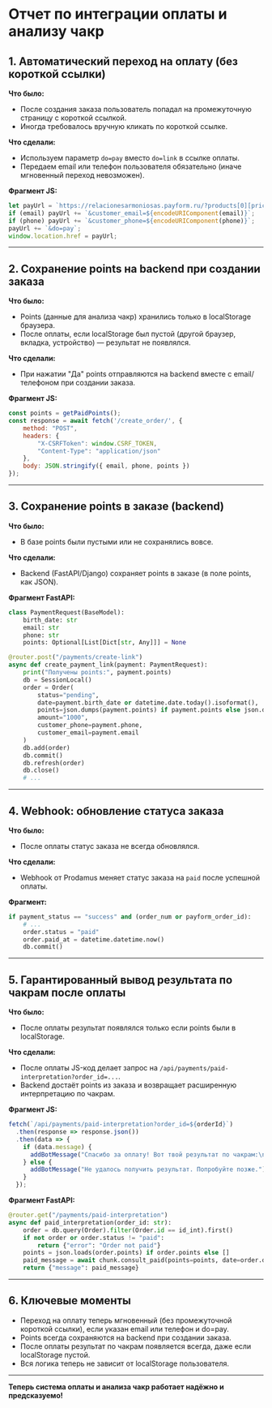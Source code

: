 # Отчет по интеграции оплаты и анализу чакр

## 1. Автоматический переход на оплату (без короткой ссылки)

**Что было:**
- После создания заказа пользователь попадал на промежуточную страницу с короткой ссылкой.
- Иногда требовалось вручную кликать по короткой ссылке.

**Что сделали:**
- Используем параметр `do=pay` вместо `do=link` в ссылке оплаты.
- Передаем email или телефон пользователя обязательно (иначе мгновенный переход невозможен).

**Фрагмент JS:**
```js
let payUrl = `https://relacionesarmoniosas.payform.ru/?products[0][price]=1000&products[0][quantity]=1&products[0][name]=Чакры&order_id=${orderId}`;
if (email) payUrl += `&customer_email=${encodeURIComponent(email)}`;
if (phone) payUrl += `&customer_phone=${encodeURIComponent(phone)}`;
payUrl += `&do=pay`;
window.location.href = payUrl;
```

---

## 2. Сохранение points на backend при создании заказа

**Что было:**
- Points (данные для анализа чакр) хранились только в localStorage браузера.
- После оплаты, если localStorage был пустой (другой браузер, вкладка, устройство) — результат не появлялся.

**Что сделали:**
- При нажатии "Да" points отправляются на backend вместе с email/телефоном при создании заказа.

**Фрагмент JS:**
```js
const points = getPaidPoints();
const response = await fetch('/create_order/', {
    method: "POST",
    headers: {
        "X-CSRFToken": window.CSRF_TOKEN,
        "Content-Type": "application/json"
    },
    body: JSON.stringify({ email, phone, points })
});
```

---

## 3. Сохранение points в заказе (backend)

**Что было:**
- В базе points были пустыми или не сохранялись вовсе.

**Что сделали:**
- Backend (FastAPI/Django) сохраняет points в заказе (в поле points, как JSON).

**Фрагмент FastAPI:**
```python
class PaymentRequest(BaseModel):
    birth_date: str
    email: str
    phone: str
    points: Optional[List[Dict[str, Any]]] = None

@router.post("/payments/create-link")
async def create_payment_link(payment: PaymentRequest):
    print("Получены points:", payment.points)
    db = SessionLocal()
    order = Order(
        status="pending",
        date=payment.birth_date or datetime.date.today().isoformat(),
        points=json.dumps(payment.points) if payment.points else json.dumps([]),
        amount="1000",
        customer_phone=payment.phone,
        customer_email=payment.email
    )
    db.add(order)
    db.commit()
    db.refresh(order)
    db.close()
    # ...
```

---

## 4. Webhook: обновление статуса заказа

**Что было:**
- После оплаты статус заказа не всегда обновлялся.

**Что сделали:**
- Webhook от Prodamus меняет статус заказа на `paid` после успешной оплаты.

**Фрагмент:**
```python
if payment_status == "success" and (order_num or payform_order_id):
    # ...
    order.status = "paid"
    order.paid_at = datetime.datetime.now()
    db.commit()
```

---

## 5. Гарантированный вывод результата по чакрам после оплаты

**Что было:**
- После оплаты результат появлялся только если points были в localStorage.

**Что сделали:**
- После оплаты JS-код делает запрос на `/api/payments/paid-interpretation?order_id=...`.
- Backend достаёт points из заказа и возвращает расширенную интерпретацию по чакрам.

**Фрагмент JS:**
```js
fetch(`/api/payments/paid-interpretation?order_id=${orderId}`)
  .then(response => response.json())
  .then(data => {
    if (data.message) {
      addBotMessage("Спасибо за оплату! Вот твой результат по чакрам:\n" + data.message);
    } else {
      addBotMessage("Не удалось получить результат. Попробуйте позже.");
    }
  });
```

**Фрагмент FastAPI:**
```python
@router.get("/payments/paid-interpretation")
async def paid_interpretation(order_id: str):
    order = db.query(Order).filter(Order.id == id_int).first()
    if not order or order.status != "paid":
        return {"error": "Order not paid"}
    points = json.loads(order.points) if order.points else []
    paid_message = await chunk.consult_paid(points=points, date=order.date)
    return {"message": paid_message}
```

---

## 6. Ключевые моменты
- Переход на оплату теперь мгновенный (без промежуточной короткой ссылки), если указан email или телефон и do=pay.
- Points всегда сохраняются на backend при создании заказа.
- После оплаты результат по чакрам появляется всегда, даже если localStorage пустой.
- Вся логика теперь не зависит от localStorage пользователя.

---

**Теперь система оплаты и анализа чакр работает надёжно и предсказуемо!** 